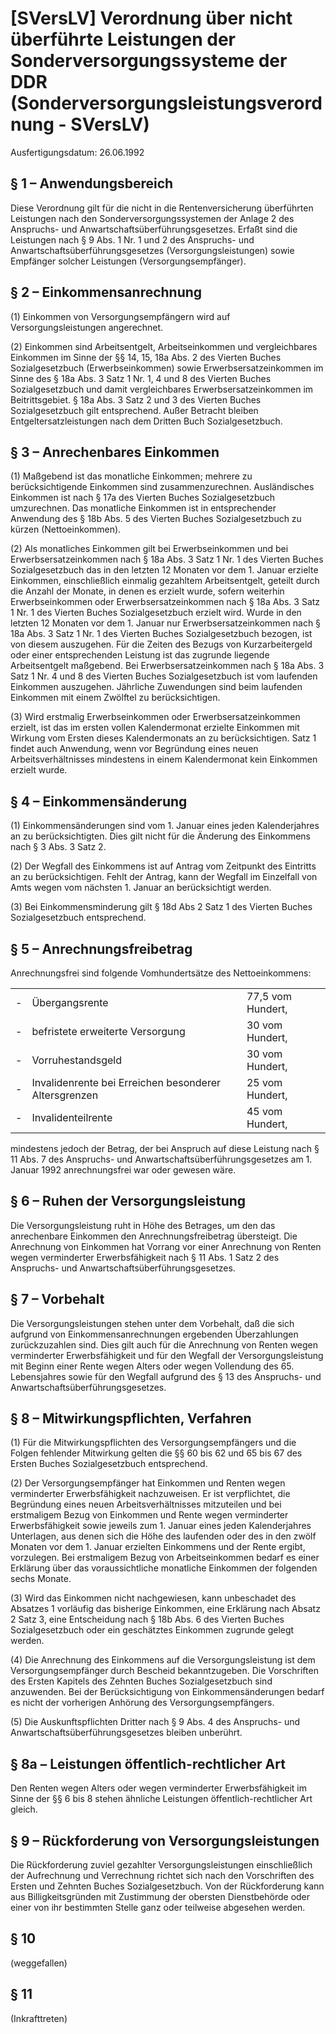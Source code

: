 # [SVersLV] Verordnung über nicht überführte Leistungen der Sonderversorgungssysteme der DDR  (Sonderversorgungsleistungsverordnung - SVersLV)

Ausfertigungsdatum: 26.06.1992

 

## § 1 – Anwendungsbereich

Diese Verordnung gilt für die nicht in die Rentenversicherung überführten Leistungen nach den Sonderversorgungssystemen der Anlage 2 des Anspruchs- und Anwartschaftsüberführungsgesetzes. Erfaßt sind die Leistungen nach § 9 Abs. 1 Nr. 1 und 2 des Anspruchs- und Anwartschaftsüberführungsgesetzes (Versorgungsleistungen) sowie Empfänger solcher Leistungen (Versorgungsempfänger).


## § 2 – Einkommensanrechnung

(1) Einkommen von Versorgungsempfängern wird auf Versorgungsleistungen angerechnet.

(2) Einkommen sind Arbeitsentgelt, Arbeitseinkommen und vergleichbares Einkommen im Sinne der §§ 14, 15, 18a Abs. 2 des Vierten Buches Sozialgesetzbuch (Erwerbseinkommen) sowie Erwerbsersatzeinkommen im Sinne des § 18a Abs. 3 Satz 1 Nr. 1, 4 und 8 des Vierten Buches Sozialgesetzbuch und damit vergleichbares Erwerbsersatzeinkommen im Beitrittsgebiet. § 18a Abs. 3 Satz 2 und 3 des Vierten Buches Sozialgesetzbuch gilt entsprechend. Außer Betracht bleiben Entgeltersatzleistungen nach dem Dritten Buch Sozialgesetzbuch.


## § 3 – Anrechenbares Einkommen

(1) Maßgebend ist das monatliche Einkommen; mehrere zu berücksichtigende Einkommen sind zusammenzurechnen. Ausländisches Einkommen ist nach § 17a des Vierten Buches Sozialgesetzbuch umzurechnen. Das monatliche Einkommen ist in entsprechender Anwendung des § 18b Abs. 5 des Vierten Buches Sozialgesetzbuch zu kürzen (Nettoeinkommen).

(2) Als monatliches Einkommen gilt bei Erwerbseinkommen und bei Erwerbsersatzeinkommen nach § 18a Abs. 3 Satz 1 Nr. 1 des Vierten Buches Sozialgesetzbuch das in den letzten 12 Monaten vor dem 1. Januar erzielte Einkommen, einschließlich einmalig gezahltem Arbeitsentgelt, geteilt durch die Anzahl der Monate, in denen es erzielt wurde, sofern weiterhin Erwerbseinkommen oder Erwerbsersatzeinkommen nach § 18a Abs. 3 Satz 1 Nr. 1 des Vierten Buches Sozialgesetzbuch erzielt wird. Wurde in den letzten 12 Monaten vor dem 1. Januar nur Erwerbsersatzeinkommen nach § 18a Abs. 3 Satz 1 Nr. 1 des Vierten Buches Sozialgesetzbuch bezogen, ist von diesem auszugehen. Für die Zeiten des Bezugs von Kurzarbeitergeld oder einer entsprechenden Leistung ist das zugrunde liegende Arbeitsentgelt maßgebend. Bei Erwerbsersatzeinkommen nach § 18a Abs. 3 Satz 1 Nr. 4 und 8 des Vierten Buches Sozialgesetzbuch ist vom laufenden Einkommen auszugehen. Jährliche Zuwendungen sind beim laufenden Einkommen mit einem Zwölftel zu berücksichtigen.

(3) Wird erstmalig Erwerbseinkommen oder Erwerbsersatzeinkommen erzielt, ist das im ersten vollen Kalendermonat erzielte Einkommen mit Wirkung vom Ersten dieses Kalendermonats an zu berücksichtigen. Satz 1 findet auch Anwendung, wenn vor Begründung eines neuen Arbeitsverhältnisses mindestens in einem Kalendermonat kein Einkommen erzielt wurde.


## § 4 – Einkommensänderung

(1) Einkommensänderungen sind vom 1. Januar eines jeden Kalenderjahres an zu berücksichtigten. Dies gilt nicht für die Änderung des Einkommens nach § 3 Abs. 3 Satz 2.

(2) Der Wegfall des Einkommens ist auf Antrag vom Zeitpunkt des Eintritts an zu berücksichtigen. Fehlt der Antrag, kann der Wegfall im Einzelfall von Amts wegen vom nächsten 1. Januar an berücksichtigt werden.

(3) Bei Einkommensminderung gilt § 18d Abs 2 Satz 1 des Vierten Buches Sozialgesetzbuch entsprechend.


## § 5 – Anrechnungsfreibetrag

Anrechnungsfrei sind folgende Vomhundertsätze des Nettoeinkommens:  

|     |                                                       |                   |
|:----|:------------------------------------------------------|:------------------|
| \-  | Übergangsrente                                        | 77,5 vom Hundert, |
| \-  | befristete erweiterte Versorgung                      | 30 vom Hundert,   |
| \-  | Vorruhestandsgeld                                     | 30 vom Hundert,   |
| \-  | Invalidenrente bei Erreichen besonderer Altersgrenzen | 25 vom Hundert,   |
| \-  | Invalidenteilrente                                    | 45 vom Hundert,   |

  
mindestens jedoch der Betrag, der bei Anspruch auf diese Leistung nach § 11 Abs. 7 des Anspruchs- und Anwartschaftsüberführungsgesetzes am 1. Januar 1992 anrechnungsfrei war oder gewesen wäre.


## § 6 – Ruhen der Versorgungsleistung

Die Versorgungsleistung ruht in Höhe des Betrages, um den das anrechenbare Einkommen den Anrechnungsfreibetrag übersteigt. Die Anrechnung von Einkommen hat Vorrang vor einer Anrechnung von Renten wegen verminderter Erwerbsfähigkeit nach § 11 Abs. 1 Satz 2 des Anspruchs- und Anwartschaftsüberführungsgesetzes.


## § 7 – Vorbehalt

Die Versorgungsleistungen stehen unter dem Vorbehalt, daß die sich aufgrund von Einkommensanrechnungen ergebenden Überzahlungen zurückzuzahlen sind. Dies gilt auch für die Anrechnung von Renten wegen verminderter Erwerbsfähigkeit und für den Wegfall der Versorgungsleistung mit Beginn einer Rente wegen Alters oder wegen Vollendung des 65. Lebensjahres sowie für den Wegfall aufgrund des § 13 des Anspruchs- und Anwartschaftsüberführungsgesetzes.


## § 8 – Mitwirkungspflichten, Verfahren

(1) Für die Mitwirkungspflichten des Versorgungsempfängers und die Folgen fehlender Mitwirkung gelten die §§ 60 bis 62 und 65 bis 67 des Ersten Buches Sozialgesetzbuch entsprechend.

(2) Der Versorgungsempfänger hat Einkommen und Renten wegen verminderter Erwerbsfähigkeit nachzuweisen. Er ist verpflichtet, die Begründung eines neuen Arbeitsverhältnisses mitzuteilen und bei erstmaligem Bezug von Einkommen und Rente wegen verminderter Erwerbsfähigkeit sowie jeweils zum 1. Januar eines jeden Kalenderjahres Unterlagen, aus denen sich die Höhe des laufenden oder des in den zwölf Monaten vor dem 1. Januar erzielten Einkommens und der Rente ergibt, vorzulegen. Bei erstmaligem Bezug von Arbeitseinkommen bedarf es einer Erklärung über das voraussichtliche monatliche Einkommen der folgenden sechs Monate.

(3) Wird das Einkommen nicht nachgewiesen, kann unbeschadet des Absatzes 1 vorläufig das bisherige Einkommen, eine Erklärung nach Absatz 2 Satz 3, eine Entscheidung nach § 18b Abs. 6 des Vierten Buches Sozialgesetzbuch oder ein geschätztes Einkommen zugrunde gelegt werden.

(4) Die Anrechnung des Einkommens auf die Versorgungsleistung ist dem Versorgungsempfänger durch Bescheid bekanntzugeben. Die Vorschriften des Ersten Kapitels des Zehnten Buches Sozialgesetzbuch sind anzuwenden. Bei der Berücksichtigung von Einkommensänderungen bedarf es nicht der vorherigen Anhörung des Versorgungsempfängers.

(5) Die Auskunftspflichten Dritter nach § 9 Abs. 4 des Anspruchs- und Anwartschaftsüberführungsgesetzes bleiben unberührt.


## § 8a – Leistungen öffentlich-rechtlicher Art

Den Renten wegen Alters oder wegen verminderter Erwerbsfähigkeit im Sinne der §§ 6 bis 8 stehen ähnliche Leistungen öffentlich-rechtlicher Art gleich.


## § 9 – Rückforderung von Versorgungsleistungen

Die Rückforderung zuviel gezahlter Versorgungsleistungen einschließlich der Aufrechnung und Verrechnung richtet sich nach den Vorschriften des Ersten und Zehnten Buches Sozialgesetzbuch. Von der Rückforderung kann aus Billigkeitsgründen mit Zustimmung der obersten Dienstbehörde oder einer von ihr bestimmten Stelle ganz oder teilweise abgesehen werden.


## § 10

(weggefallen)


## § 11

(Inkrafttreten)
